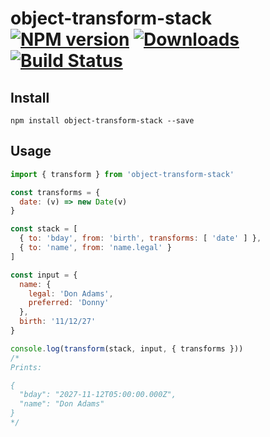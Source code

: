 # object-transform-stack [![NPM version][npm-image]][npm-url] [![Downloads][downloads-image]][npm-url] [![Build Status][travis-image]][travis-url]


## Install

```
npm install object-transform-stack --save
```

## Usage

```js
import { transform } from 'object-transform-stack'

const transforms = {
  date: (v) => new Date(v)
}

const stack = [
  { to: 'bday', from: 'birth', transforms: [ 'date' ] },
  { to: 'name', from: 'name.legal' }
]

const input = {
  name: {
    legal: 'Don Adams',
    preferred: 'Donny'
  },
  birth: '11/12/27'
}

console.log(transform(stack, input, { transforms }))
/*
Prints:

{
  "bday": "2027-11-12T05:00:00.000Z",
  "name": "Don Adams"
}
*/
```

[downloads-image]: http://img.shields.io/npm/dm/object-transform-stack.svg
[npm-url]: https://npmjs.org/package/object-transform-stack
[npm-image]: http://img.shields.io/npm/v/object-transform-stack.svg

[travis-url]: https://travis-ci.org/contra/object-transform-stack
[travis-image]: https://travis-ci.org/contra/object-transform-stack.png?branch=master
